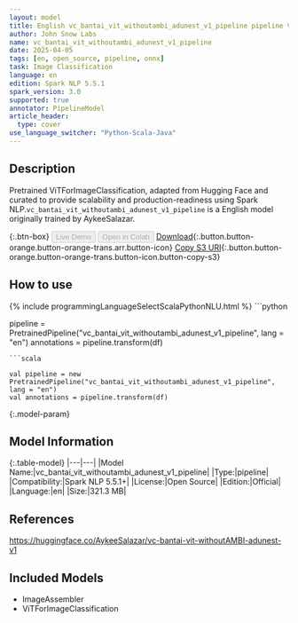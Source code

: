 ```yaml
---
layout: model
title: English vc_bantai_vit_withoutambi_adunest_v1_pipeline pipeline ViTForImageClassification from AykeeSalazar
author: John Snow Labs
name: vc_bantai_vit_withoutambi_adunest_v1_pipeline
date: 2025-04-05
tags: [en, open_source, pipeline, onnx]
task: Image Classification
language: en
edition: Spark NLP 5.5.1
spark_version: 3.0
supported: true
annotator: PipelineModel
article_header:
  type: cover
use_language_switcher: "Python-Scala-Java"
---
```


## Description

Pretrained ViTForImageClassification, adapted from Hugging Face and curated to provide scalability and production-readiness using Spark NLP.`vc_bantai_vit_withoutambi_adunest_v1_pipeline` is a English model originally trained by AykeeSalazar.

{:.btn-box}
<button class="button button-orange" disabled>Live Demo</button>
<button class="button button-orange" disabled>Open in Colab</button>
[Download](https://s3.amazonaws.com/auxdata.johnsnowlabs.com/public/models/vc_bantai_vit_withoutambi_adunest_v1_pipeline_en_5.5.1_3.0_1743883801254.zip){:.button.button-orange.button-orange-trans.arr.button-icon}
[Copy S3 URI](s3://auxdata.johnsnowlabs.com/public/models/vc_bantai_vit_withoutambi_adunest_v1_pipeline_en_5.5.1_3.0_1743883801254.zip){:.button.button-orange.button-orange-trans.button-icon.button-copy-s3}

## How to use



<div class="tabs-box" markdown="1">
{% include programmingLanguageSelectScalaPythonNLU.html %}
```python

pipeline = PretrainedPipeline("vc_bantai_vit_withoutambi_adunest_v1_pipeline", lang = "en")
annotations =  pipeline.transform(df)   

```
```scala

val pipeline = new PretrainedPipeline("vc_bantai_vit_withoutambi_adunest_v1_pipeline", lang = "en")
val annotations = pipeline.transform(df)

```
</div>

{:.model-param}
## Model Information

{:.table-model}
|---|---|
|Model Name:|vc_bantai_vit_withoutambi_adunest_v1_pipeline|
|Type:|pipeline|
|Compatibility:|Spark NLP 5.5.1+|
|License:|Open Source|
|Edition:|Official|
|Language:|en|
|Size:|321.3 MB|

## References

https://huggingface.co/AykeeSalazar/vc-bantai-vit-withoutAMBI-adunest-v1

## Included Models

- ImageAssembler
- ViTForImageClassification